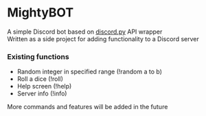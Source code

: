 # MightyBOT

   A simple Discord bot based on [discord.py](https://github.com/Rapptz/discord.py/tree/rewrite) API wrapper  
   Written as a side project for adding functionality to a Discord server
   
### Existing functions
   - Random integer in specified range (!random a to b)
   - Roll a dice (!roll)
   - Help screen (!help)
   - Server info (!info)
   
   More commands and features will be added in the future
